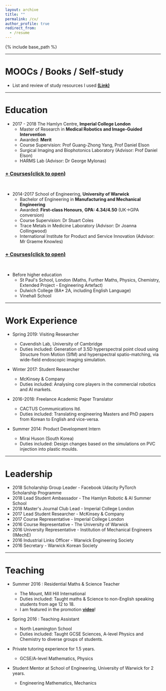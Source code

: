 ```yaml
---
layout: archive
title: ""
permalink: /cv/
author_profile: true
redirect_from:
  - /resume
---
```


{% include base_path %}

--------------------------

MOOCs / Books / Self-study
====
* List and review of study resources I used  **[(Link)](https://github.com/changh95/Study-Resources-Review/blob/master/README.md)**


-------------------

Education
====

* 2017 - 2018 The Hamlyn Centre, **Imperial College London**
  * Master of Research in **Medical Robotics and Image-Guided Intervention**
  * Awarded: **Merit**
  * Course Supervision: Prof Guang-Zhong Yang, Prof Daniel Elson
  * Surgical Imaging and Biophotonics Laboratory (Advisor: Prof Daniel Elson)
  * HARMS Lab (Advisor: Dr George Mylonas)
<h3><a href="javascript:void(0)" class="dsphead" onclick="dsp(this)"><span class="dspchar">+</span> Courses(click to open)</a></h3>
<div class="dspcont" style='display:none;'>
  <ul>
    <li>Medical Imaging</li>
    <li>Image Guided Intervention</li>
    <li>Medical Robotics</li>
    <li>Minimal Invasive Surgery</li>
    <li>Sensing, Perception and Neuroergonomics</li>
  </ul>
</div>

<br />

* 2014-2017 School of Engineering, **University of Warwick**
  * Bachelor of Engineering in **Manufacturing and Mechanical Engineering**
  * Awarded: **First-class Honours**, **GPA: 4.34/4.50** (UK->GPA conversion)
  * Course Supervision: Dr Stuart Coles
  * Trace Metals in Medicine Laboratory (Advisor: Dr Joanna Collingwood)
  * International Institute for Product and Service Innovation (Advisor: Mr Graeme Knowles)
<h3><a href="javascript:void(0)" class="dsphead" onclick="dsp(this)"><span class="dspchar">+</span> Courses(click to open)</a></h3>
<div class="dspcont" style='display:none;'>
  <ul>
    <li>Design for Function</li>
    <li>Aesthetics of Design</li>
    <li>Engineering Mathematics and Systems Modelling</li>
    <li>Mechanics, Structures and Thermodynamics</li>
    <li>Circuits, Devices and Power Systems</li>
    <li>Engineering Skills</li>
    <li>Introduction to Engineering Business Management</li>
    <li>Engineering Design(86%)</li>
    <li>Engineering Mathematics and Technial Computing(97%)</li>
    <li>Mechanics and Thermofluids(67%)</li>    
    <li>Energy Conservation and Power Systems(63%)</li>
    <li>Technical Operations Management(68%)</li>
    <li>Engineering Materials(65%)</li>
    <li>Introduction to Secondary School Teaching (Physics) (65%)</li>
    <li>Project(85%)</li>
    <li>Automation and Robotics(94%)</li>
    <li>Quality Techniques(90%)</li>
    <li>CAD/CAM Simulation(91%)</li>
    <li>Design and Management of Lean Operations(65%)</li>
    <li>Design for Manufacture(89%)</li>
    <li>Industrial Engineering(68%)</li>
  </ul>
</div>

<br />

* Before higher education
  * St Paul's School, London (Maths, Further Maths, Physics, Chemistry, Extended Project - Engineering Artefact)
  * Dulwich College (8A* 2A, including English Language)
  * Vinehall School

------------------

Work Experience
====
* Spring 2019: Visiting Researcher
  * Cavendish Lab, University of Cambridge 
  * Duties included: Generation of 3.5D hyperspectral point cloud using Structure from Motion (SfM) and hyperspectral spatio-matching, via wide-field endoscopic imaging simulation.

* Winter 2017: Student Researcher
  * McKinsey & Company
  * Duties included: Analysing core players in the commercial robotics and AI markets.

* 2016-2018: Freelance Academic Paper Translator
  * CACTUS Communications ltd.
  * Duties included: Translating engineering Masters and PhD papers from Korean to English and vice-versa.

* Summer 2014: Product Development Intern
  * Mirai Huson (South Korea)
  * Duties included: Design changes based on the simulations on PVC injection into plastic moulds.

----------------

Leadership
==== 
* 2018 Scholarship Group Leader - Facebook Udacity PyTorch Scholarship Programme
* 2018 Lead Student Ambassador - The Hamlyn Robotic & AI Summer School
* 2018 Master's Journal Club Lead - Imperial College London
* 2017 Lead Student Researcher - McKinsey & Company
* 2017 Course Representative - Imperial College London
* 2016 Course Representative - The University of Warwick
* 2016 University Representative - Institution of Mechanical Engineers (IMechE)
* 2016 Industrial Links Officer - Warwick Engineering Society
* 2016 Secretary - Warwick Korean Society

----------------

Teaching
====

* Summer 2016 : Residential Maths & Science Teacher
  * The Mount, Mill Hill International
  * Duties included: Taught maths & Science to non-English speaking students from age 12 to 18.
  * I am featured in the promotion **[video](https://vimeo.com/179879639)**!
  
* Spring 2016 : Teaching Assistant
  * North Leamington School
  * Duties included: Taught GCSE Sciences, A-level Physics and Chemistry to diverse groups of students.
  
* Private tutoring experience for 1.5 years.
  * GCSE/A-level Mathematics, Physics
  
* Student Mentor at School of Engineering, University of Warwick for 2 years.
  * Engineering Mathematics, Mechanics
